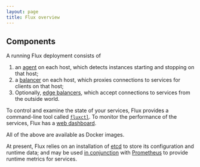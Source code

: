 ```yaml
---
layout: page
title: Flux overview
---
```


## Components

A running Flux deployment consists of

 1. an <a href="/agent/">agent</a> on each host, which detects
 instances starting and stopping on that host;
 2. a <a href="/balancer/">balancer</a> on each host, which proxies
 connections to services for clients on that host;
 3. Optionally, <a href="/edgebal/">edge balancers</a>, which accept
 connections to services from the outside world.

To control and examine the state of your services, Flux provides a
command-line tool called <a href="/fluxctl/">`fluxctl`</a>. To monitor
the performance of the services, Flux has a <a href="/web/">web
dashboard</a>.

All of the above are available as Docker images.

At present, Flux relies on an installation of [etcd][etcd-site] to
store its configuration and runtime data; and may be used <a
href="/prometheus/">in conjunction</a> with
[Prometheus][prometheus-site] to provide runtime metrics for services.

[etcd-site]: https://github.com/coreos/etcd
[prometheus-site]: https://github.com/prometheus/prometheus
